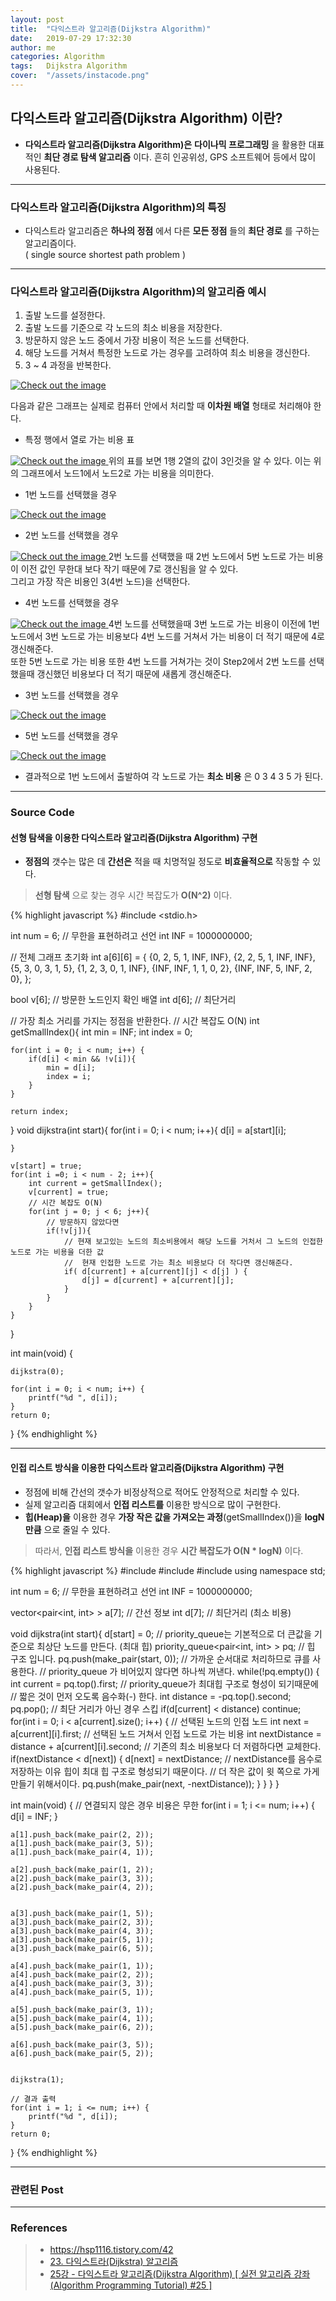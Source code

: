 ```yaml
---
layout: post
title:  "다익스트라 알고리즘(Dijkstra Algorithm)"
date:   2019-07-29 17:32:30
author: me
categories: Algorithm
tags:	Dijkstra Algorithm
cover:  "/assets/instacode.png"
---
```


## 다익스트라 알고리즘(Dijkstra Algorithm) 이란?
* __다익스트라 알고리즘(Dijkstra Algorithm)은__ __다이나믹 프로그래밍__ 을 활용한 대표적인 __최단 경로 탐색 알고리즘__ 이다. 흔히 인공위성, GPS 소프트웨어 등에서 많이 사용된다.


<hr />


### 다익스트라 알고리즘(Dijkstra Algorithm)의 특징
* 다익스트라 알고리즘은 __하나의 정점__ 에서 다른 __모든 정점__ 들의 __최단 경로__ 를 구하는 알고리즘이다.<br>
( single source shortest path problem )


<hr />


### 다익스트라 알고리즘(Dijkstra Algorithm)의 알고리즘 예시
1. 출발 노드를 설정한다.
2. 출발 노드를 기준으로 각 노드의 최소 비용을 저장한다.
3. 방문하지 않은 노드 중에서 가장 비용이 적은 노드를 선택한다.
4. 해당 노드를 거쳐서 특정한 노드로 가는 경우를 고려하여 최소 비용을 갱신한다.
5. 3 ~ 4 과정을 반복한다.

<a href="{{ site.algorithm_img }}/dijkstra_graph.JPG" data-lightbox="falcon9-large" data-title="Check out the image">
  <img src="{{ site.algorithm_img }}/dijkstra_graph.JPG" title="Check out the image">
</a>

다음과 같은 그래프는 실제로 컴퓨터 안에서 처리할 때 __이차원 배열__ 형태로 처리해야 한다.

* 특정 행에서 열로 가는 비용 표
<a href="{{ site.algorithm_img }}/dijkstra_init.JPG" data-lightbox="falcon9-large" data-title="Check out the image">
  <img src="{{ site.algorithm_img }}/dijkstra_init.JPG" title="Check out the image">
</a>
위의 표를 보면 1행 2열의 값이 3인것을 알 수 있다. 이는 위의 그래프에서 노드1에서 노드2로 가는 비용을 의미한다.


* 1번 노드를 선택했을 경우
<a href="{{ site.algorithm_img }}/dijkstra_1.JPG" data-lightbox="falcon9-large" data-title="Check out the image">
  <img src="{{ site.algorithm_img }}/dijkstra_1.JPG" title="Check out the image">
</a>


* 2번 노드를 선택했을 경우
<a href="{{ site.algorithm_img }}/dijkstra_2.JPG" data-lightbox="falcon9-large" data-title="Check out the image">
  <img src="{{ site.algorithm_img }}/dijkstra_2.JPG" title="Check out the image">
</a>
2번 노드를 선택했을 때 2번 노드에서 5번 노드로 가는 비용이 이전 값인 무한대 보다 작기 때문에 7로 갱신됨을 알 수 있다. <br>
그리고 가장 작은 비용인 3(4번 노드)을 선택한다.


* 4번 노드를 선택했을 경우
<a href="{{ site.algorithm_img }}/dijkstra_3.JPG" data-lightbox="falcon9-large" data-title="Check out the image">
  <img src="{{ site.algorithm_img }}/dijkstra_3.JPG" title="Check out the image">
</a>
4번 노드를 선택했을때 3번 노드로 가는 비용이 이전에 1번 노드에서 3번 노드로 가는 비용보다 4번 노드를 거쳐서 가는 비용이 더 적기 때문에 4로 갱신해준다.<br>
또한 5번 노드로 가는 비용 또한 4번 노드를 거쳐가는 것이 Step2에서 2번 노드를 선택했을때 갱신했던 비용보다 더 적기 때문에 새롭게 갱신해준다.


* 3번 노드를 선택했을 경우
<a href="{{ site.algorithm_img }}/dijkstra_4.JPG" data-lightbox="falcon9-large" data-title="Check out the image">
  <img src="{{ site.algorithm_img }}/dijkstra_4.JPG" title="Check out the image">
</a>


* 5번 노드를 선택했을 경우
<a href="/assets/images/algorithm/dijkstra_5.JPG" data-lightbox="falcon9-large" data-title="Check out the image">
  <img src="/assets/images/algorithm/dijkstra_5.JPG" title="Check out the image">
</a>


* 결과적으로 1번 노드에서 출발하여 각 노드로 가는 __최소 비용__ 은 0 3 4 3 5 가 된다. 


<hr />


### Source Code


#### 선형 탐색을 이용한 다익스트라 알고리즘(Dijkstra Algorithm) 구현
* __정점의__ 갯수는 많은 데 __간선은__ 적을 때 치명적일 정도로 __비효율적으로__ 작동할 수 있다.
> __선형 탐색__ 으로 찾는 경우 시간 복잡도가 __O(N^2)__ 이다.


{% highlight javascript %}
#include <stdio.h>

int num = 6;
// 무한을 표현하려고 선언 
int INF = 1000000000;

// 전체 그래프 초기화 
int a[6][6] = {
	{0, 2, 5, 1, INF, INF},
	{2, 2, 5, 1, INF, INF},
	{5, 3, 0, 3, 1, 5},
	{1, 2, 3, 0, 1, INF},
	{INF, INF, 1, 1, 0, 2},
	{INF, INF, 5, INF, 2, 0},
};
 
bool v[6]; // 방문한 노드인지 확인 배열 
int d[6];  // 최단거리   

// 가장 최소 거리를 가지는 정점을 반환한다. 
// 시간 복잡도 O(N)
int getSmallIndex(){
	int min = INF;
	int index = 0;
	
	for(int i = 0; i < num; i++) {
		if(d[i] < min && !v[i]){
			min = d[i];
			index = i;
		}
	}
	
	return index;
}
void dijkstra(int start){
	for(int i = 0; i < num; i++){
		d[i] = a[start][i];
		
	}
	
	v[start] = true;
	for(int i =0; i < num - 2; i++){
		int current = getSmallIndex();
		v[current] = true;
        // 시간 복잡도 O(N)
		for(int j = 0; j < 6; j++){
			// 방문하지 않았다면 
			if(!v[j]){
				// 현재 보고있는 노드의 최소비용에서 해당 노드를 거처서 그 노드의 인접한 노드로 가는 비용을 더한 값
				//  현재 인접한 노드로 가는 최소 비용보다 더 작다면 갱신해준다. 
				if( d[current] + a[current][j] < d[j] ) {
					d[j] = d[current] + a[current][j];
				}
			}	
		}
	}
}
 
int main(void) {
	
	dijkstra(0);
	
	for(int i = 0; i < num; i++) {
		printf("%d ", d[i]);
	} 
	return 0;
}
{% endhighlight %}


<hr />


#### 인접 리스트 방식을 이용한 다익스트라 알고리즘(Dijkstra Algorithm) 구현
* 정점에 비해 간선의 갯수가 비정상적으로 적어도 안정적으로 처리할 수 있다.
* 실제 알고리즘 대회에서 __인접 리스트를__ 이용한 방식으로 많이 구현한다.
* __힙(Heap)을__ 이용한 경우 __가장 작은 값을 가져오는 과정__(getSmallIndex())을 __logN 만큼__ 으로 줄일 수 있다.
> 따라서, __인접 리스트 방식을__ 이용한 경우 __시간 복잡도가 O(N * logN)__ 이다.


{% highlight javascript %}
#include <iostream>
#include <vector>
#include <queue>
using namespace std;

int num = 6;
// 무한을 표현하려고 선언 
int INF = 1000000000;



vector<pair<int, int> > a[7]; // 간선 정보 
int d[7];  // 최단거리 (최소 비용)

void dijkstra(int start){
	d[start] = 0;
	// priority_queue는 기본적으로 더 큰값을 기준으로 최상단 노드를 만든다. (최대 힙)
	priority_queue<pair<int, int> > pq; // 힙 구조 입니다.
	pq.push(make_pair(start, 0));
	// 가까운 순서대로 처리하므로 큐를 사용한다.
	// priority_queue 가 비어있지 않다면 하나씩 꺼낸다. 
	while(!pq.empty()) {
		int current = pq.top().first;
		// priority_queue가 최대힙 구조로 형성이 되기때문에 
		// 짧은 것이 먼저 오도록 음수화(-) 한다.
		int distance = -pq.top().second;
		pq.pop();
		// 최단 거리가 아닌 경우 스킵
		if(d[current] < distance) continue;
		for(int i = 0; i < a[current].size(); i++) {
			// 선택된 노드의 인접 노드
			int next = a[current][i].first;
			// 선택된 노드 거쳐서 인접 노드로 가는 비용
			int nextDistance = distance + a[current][i].second;
			// 기존의 최소 비용보다 더 저렴하다면 교체한다.
			if(nextDistance < d[next]) {
				d[next] = nextDistance;
				// nextDistance를 음수로 저장하는 이유 힙이 최대 힙 구조로 형성되기 때문이다.
				// 더 작은 값이 윗 쪽으로 가게 만들기 위해서이다. 
				pq.push(make_pair(next, -nextDistance));
			}
		}
	}
}
 
int main(void) {
	// 연결되지 않은 경우 비용은 무한
	for(int i = 1; i <= num; i++) {
		d[i] = INF; 
	} 
	
	a[1].push_back(make_pair(2, 2));
	a[1].push_back(make_pair(3, 5));
	a[1].push_back(make_pair(4, 1));
	
	a[2].push_back(make_pair(1, 2));
	a[2].push_back(make_pair(3, 3));
	a[2].push_back(make_pair(4, 2));
	
	
	a[3].push_back(make_pair(1, 5));
	a[3].push_back(make_pair(2, 3));
	a[3].push_back(make_pair(4, 3));
	a[3].push_back(make_pair(5, 1));
	a[3].push_back(make_pair(6, 5));
	
	a[4].push_back(make_pair(1, 1));
	a[4].push_back(make_pair(2, 2));
	a[4].push_back(make_pair(3, 3));
	a[4].push_back(make_pair(5, 1));
	
	a[5].push_back(make_pair(3, 1));
	a[5].push_back(make_pair(4, 1));
	a[5].push_back(make_pair(6, 2));
	
	a[6].push_back(make_pair(3, 5));
	a[6].push_back(make_pair(5, 2));
	
	
	dijkstra(1);
	
	// 결과 출력 
	for(int i = 1; i <= num; i++) {
		printf("%d ", d[i]);
	} 
	return 0;
} 
{% endhighlight %}


<hr />


### 관련된 Post


<hr />


### References
> * <a href="https://hsp1116.tistory.com/42">https://hsp1116.tistory.com/42<a>
> * <a href="https://blog.naver.com/ndb796/221234424646">23. 다익스트라(Dijkstra) 알고리즘<a>
> * <a href="https://www.youtube.com/watch?v=611B-9zk2o4&list=PLRx0vPvlEmdDHxCvAQS1_6XV4deOwfVrz&index=25">25강 - 다익스트라 알고리즘(Dijkstra Algorithm) [ 실전 알고리즘 강좌(Algorithm Programming Tutorial) #25 ]<a>